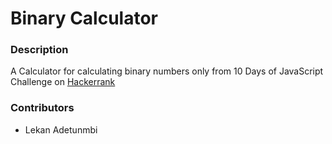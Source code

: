 # Binary Calculator

### Description

A Calculator for calculating binary numbers only from 10 Days of JavaScript Challenge on [Hackerrank](https://www.hackerrank.com/challenges/js10-binary-calculator?hr_b=1)

### Contributors

* Lekan Adetunmbi
